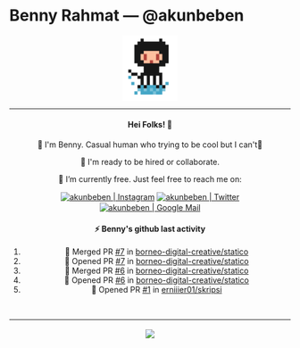 # Benny Rahmat &mdash; @akunbeben

<p align="center">
  <img align="center" src="https://raw.githubusercontent.com/akunbeben/akunbeben/main/assets/git_pixelated.png" width="100px" />
</p>

<hr/>

<div align="center">
  
  #### Hei Folks! 👋
  
  👋 I'm Benny. Casual human who trying to be cool but I can't🤣
  
  👯 I'm ready to be hired or collaborate.

  🔭 I’m currently free. Just feel free to reach me on:
  
  
  [<img align="center" target="_blank" alt="akunbeben | Instagram" width="22px" src="https://cdn.jsdelivr.net/npm/simple-icons@v3/icons/instagram.svg" />][instagram]
  [<img align="center" target="_blank" alt="akunbeben | Twitter" width="22px" src="https://cdn.jsdelivr.net/npm/simple-icons@v3/icons/twitter.svg" />][twitter]
  [<img align="center" target="_blank" alt="akunbeben | Google Mail" width="22px" src="https://cdn.jsdelivr.net/npm/simple-icons@v3/icons/gmail.svg" />][email]



  #### ⚡ Benny's github last activity

  <!--START_SECTION:activity-->
1. 🎉 Merged PR [#7](https://github.com/borneo-digital-creative/statico/pull/7) in [borneo-digital-creative/statico](https://github.com/borneo-digital-creative/statico)
2. 💪 Opened PR [#7](https://github.com/borneo-digital-creative/statico/pull/7) in [borneo-digital-creative/statico](https://github.com/borneo-digital-creative/statico)
3. 🎉 Merged PR [#6](https://github.com/borneo-digital-creative/statico/pull/6) in [borneo-digital-creative/statico](https://github.com/borneo-digital-creative/statico)
4. 💪 Opened PR [#6](https://github.com/borneo-digital-creative/statico/pull/6) in [borneo-digital-creative/statico](https://github.com/borneo-digital-creative/statico)
5. 💪 Opened PR [#1](https://github.com/erniiier01/skripsi/pull/1) in [erniiier01/skripsi](https://github.com/erniiier01/skripsi)
  <!--END_SECTION:activity-->

</div>


<br/>

---

<p align="center">
  <a href="https://github.com/akunbeben">
    <img align="center" src="https://github-readme-stats.vercel.app/api?username=akunbeben&show_icons=true&theme=gotham&cache_seconds=1800&count_private=true" />
  </a>
</p>


[instagram]: https://instagram.com/akunbeben
[twitter]: https://twitter.com/akunbeben
[email]: mailto:akunbeben@gmail.com
[stats]: https://github-readme-stats.vercel.app/api?username=akunbeben&show_icons=true&theme=gotham&cache_seconds=1800&count_private=true
[toplang]: https://github-readme-stats.vercel.app/api/top-langs/?username=akunbeben&layout=compact&hide=css,html&theme=gotham
